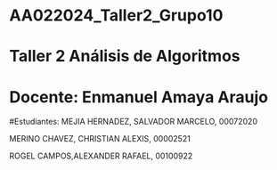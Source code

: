 # AA022024_Taller2_Grupo10

# Taller 2 Análisis de Algoritmos

# Docente: Enmanuel Amaya Araujo

#Estudiantes:
MEJIA HERNADEZ, SALVADOR MARCELO, 00072020

MERINO CHAVEZ, CHRISTIAN ALEXIS, 00002521

ROGEL CAMPOS,ALEXANDER RAFAEL, 00100922
